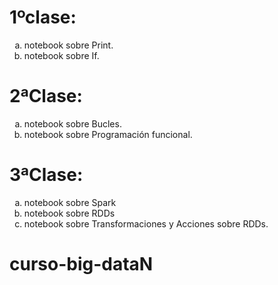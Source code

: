 # 1ºclase: 

<ol type="a">
  <li>notebook  sobre Print.</li>
  <li>notebook sobre If.</li>
</ol>

# 2ªClase: 

<ol type="a">
  <li>notebook sobre Bucles.</li>
  <li>notebook sobre Programación funcional.</li>
</ol>

# 3ªClase: 

<ol type="a">
  <li>notebook sobre Spark</li>
  <li>notebook sobre RDDs</li>
  <li>notebook sobre Transformaciones y Acciones sobre RDDs.</li>
</ol>

# curso-big-dataN
